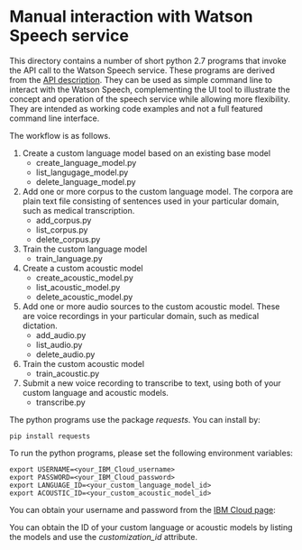 # Manual interaction with Watson Speech service

This directory contains a number of short python 2.7 programs that invoke the API call to the 
Watson Speech service.
These programs are derived from the [API description](https://cloud.ibm.com/apidocs/speech-to-text#introduction).
They can be used as simple command line to interact with the Watson Speech, complementing the UI tool 
to illustrate the concept and operation of the speech service while allowing more flexibility.
They are intended as working code examples and not a full featured command line interface.

The workflow is as follows.
1. Create a custom language model based on an existing base model
   - create_language_model.py
   - list_langugage_model.py
   - delete_language_model.py
2. Add one or more corpus to the custom language model.  The corpora are plain text file consisting of sentences used in your particular domain, such as medical transcription.
   - add_corpus.py
   - list_corpus.py
   - delete_corpus.py
3. Train the custom language model
   - train_language.py
4. Create a custom acoustic model
   - create_acoustic_model.py
   - list_acoustic_model.py
   - delete_acoustic_model.py
5. Add one or more audio sources to the custom acoustic model.  These are voice recordings in your particular domain, such as medical dictation.
   - add_audio.py
   - list_audio.py
   - delete_audio.py
6. Train the custom acoustic model
   - train_acoustic.py
7. Submit a new voice recording to transcribe to text, using both of your custom language and acoustic models.
   - transcribe.py

The python programs use the package *requests*.  You can install by:

```
pip install requests
```

To run the python programs, please set the following environment variables:

```
export USERNAME=<your_IBM_Cloud_username>
export PASSWORD=<your_IBM_Cloud_password>
export LANGUAGE_ID=<your_custom_language_model_id>
export ACOUSTIC_ID=<your_custom_acoustic_model_id>
```

You can obtain your username and password from the [IBM Cloud page](https://console.bluemix.net/docs/services/watson/getting-started-credentials.html):

You can obtain the ID of your custom language or acoustic models by listing the models and use the *customization_id* attribute.
